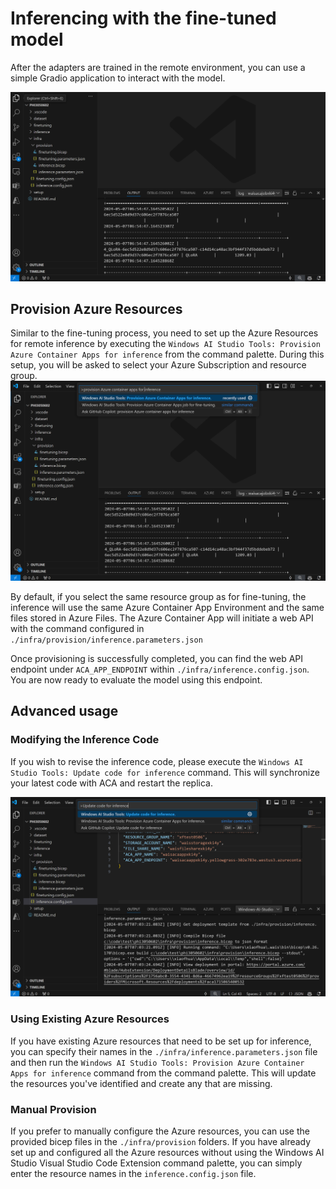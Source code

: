 # Inferencing with the fine-tuned model
After the adapters are trained in the remote environment, you can use a simple Gradio application to interact with the model.  

![Fine-tune complete](Images/remote/finetune-res.png)

## Provision Azure Resources
Similar to the fine-tuning process, you need to set up the Azure Resources for remote inference by executing the `Windows AI Studio Tools: Provision Azure Container Apps for inference` from the command palette. During this setup, you will be asked to select your Azure Subscription and resource group.  
![Provision Inference Resource](Images/remote/provision-inference.png)
   
By default, if you select the same resource group as for fine-tuning, the inference will use the same Azure Container App Environment and the same files stored in Azure Files. The Azure Container App will initiate a web API with the command configured in `./infra/provision/inference.parameters.json`  

Once provisioning is successfully completed, you can find the web API endpoint under `ACA_APP_ENDPOINT` within `./infra/inference.config.json`. You are now ready to evaluate the model using this endpoint.

## Advanced usage
### Modifying the Inference Code  
If you wish to revise the inference code, please execute the `Windows AI Studio Tools: Update code for inference` command. This will synchronize your latest code with ACA and restart the replica.  

![Update code for inference](./Images/remote/update-inference-code.png)
   
### Using Existing Azure Resources  
If you have existing Azure resources that need to be set up for inference, you can specify their names in the `./infra/inference.parameters.json` file and then run the `Windows AI Studio Tools: Provision Azure Container Apps for inference` command from the command palette. This will update the resources you've identified and create any that are missing.  
   
### Manual Provision  
If you prefer to manually configure the Azure resources, you can use the provided bicep files in the `./infra/provision` folders. If you have already set up and configured all the Azure resources without using the Windows AI Studio Visual Studio Code Extension command palette, you can simply enter the resource names in the `inference.config.json` file.

